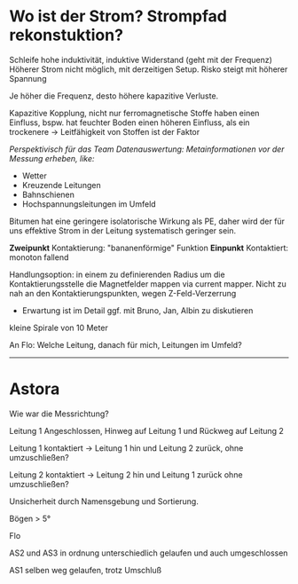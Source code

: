 # Wo ist der Strom? Strompfad rekonstuktion?

Schleife hohe induktivität, induktive Widerstand (geht mit der Frequenz)
Höherer Strom nicht möglich, mit derzeitigen Setup. Risko steigt mit höherer Spannung

Je höher die Frequenz, desto höhere kapazitive Verluste.

Kapazitive Kopplung, nicht nur ferromagnetische Stoffe haben einen Einfluss, bspw. hat feuchter Boden einen höheren Einfluss, als ein trockenere → Leitfähigkeit von Stoffen ist der Faktor

_Perspektivisch für das Team Datenauswertung: Metainformationen vor der Messung erheben, like:_
  
  - Wetter
  - Kreuzende Leitungen
  - Bahnschienen
  - Hochspannungsleitungen im Umfeld

Bitumen hat eine geringere isolatorische Wirkung als PE, daher wird der für uns effektive Strom in der Leitung systematisch geringer sein.

**Zweipunkt** Kontaktierung: "bananenförmige" Funktion
**Einpunkt** Kontaktiert: monoton fallend

Handlungsoption: in einem zu definierenden Radius um die Kontaktierungsstelle die Magnetfelder mappen via current mapper. Nicht zu nah an den Kontaktierungspunkten, wegen Z-Feld-Verzerrung

  - Erwartung ist im Detail ggf. mit Bruno, Jan, Albin zu diskutieren

kleine Spirale von 10 Meter

An Flo: Welche Leitung, danach für mich, Leitungen im Umfeld?
___


# Astora

Wie war die Messrichtung?

Leitung 1 Angeschlossen, Hinweg auf Leitung 1 und Rückweg auf Leitung 2

Leitung 1 kontaktiert → Leitung 1 hin  und Leitung 2 zurück, ohne umzuschließen?

Leitung 2 kontaktiert → Leitung 2 hin und Leitung 1 zurück ohne umzuschließen?

Unsicherheit durch Namensgebung und Sortierung.

Bögen > 5°

Flo

AS2 und AS3 in ordnung unterschiedlich gelaufen und auch umgeschlossen

AS1 selben weg gelaufen, trotz Umschluß




